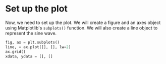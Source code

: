 # Set up the plot

Now, we need to set up the plot. We will create a figure and an axes object using Matplotlib's `subplots()` function. We will also create a line object to represent the sine wave.

```python
fig, ax = plt.subplots()
line, = ax.plot([], [], lw=2)
ax.grid()
xdata, ydata = [], []
```

